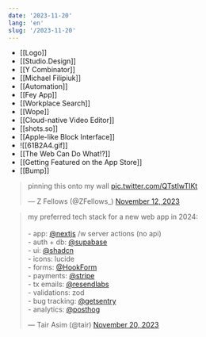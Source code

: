 ```yaml
---
date: '2023-11-20'
lang: 'en'
slug: '/2023-11-20'
---
```


- [[Logo]]
- [[Studio.Design]]
- [[Y Combinator]]
- [[Michael Filipiuk]]
- [[Automation]]
- [[Fey App]]
- [[Workplace Search]]
- [[Wope]]
- [[Cloud-native Video Editor]]
- [[shots.so]]
- [[Apple-like Block Interface]]
- ![[61B2A4.gif]]
- [[The Web Can Do What!?]]
- [[Getting Featured on the App Store]]
- [[Bump]]

<blockquote class="twitter-tweet"><p lang="en" dir="ltr">pinning this onto my wall <a href="https://t.co/QTstIwTIKt">pic.twitter.com/QTstIwTIKt</a></p>&mdash; Z Fellows (@ZFellows_) <a href="https://twitter.com/ZFellows_/status/1723813958698610836?ref_src=twsrc%5Etfw">November 12, 2023</a></blockquote>

<blockquote class="twitter-tweet"><p lang="en" dir="ltr">my preferred tech stack for a new web app in 2024:<br/><br/>- app: <a href="https://twitter.com/nextjs?ref_src=twsrc%5Etfw">@nextjs</a> /w server actions (no api)<br/>- auth + db: <a href="https://twitter.com/supabase?ref_src=twsrc%5Etfw">@supabase</a><br/>- ui: <a href="https://twitter.com/shadcn?ref_src=twsrc%5Etfw">@shadcn</a><br/>- icons: lucide<br/>- forms: <a href="https://twitter.com/HookForm?ref_src=twsrc%5Etfw">@HookForm</a><br/>- payments: <a href="https://twitter.com/stripe?ref_src=twsrc%5Etfw">@stripe</a><br/>- tx emails: <a href="https://twitter.com/resendlabs?ref_src=twsrc%5Etfw">@resendlabs</a><br/>- validations: zod<br/>- bug tracking: <a href="https://twitter.com/getsentry?ref_src=twsrc%5Etfw">@getsentry</a><br/>- analytics: <a href="https://twitter.com/posthog?ref_src=twsrc%5Etfw">@posthog</a></p>&mdash; Tair Asim (@tair) <a href="https://twitter.com/tair/status/1726631560752115840?ref_src=twsrc%5Etfw">November 20, 2023</a></blockquote>
